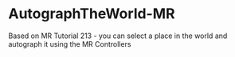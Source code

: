 # AutographTheWorld-MR
Based on MR Tutorial 213 - you can select a place in the world and autograph it using the MR Controllers
